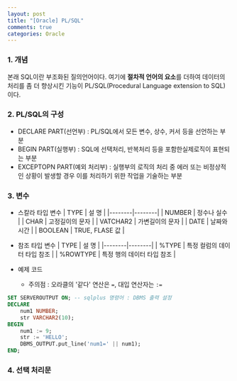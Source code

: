 ```yaml
---
layout: post
title: "[Oracle] PL/SQL"
comments: true
categories: Oracle
---
```


### 1. 개념
본래 SQL이란 부조화된 질의언어이다. 여기에 **절차적 언어의 요소**를 더하여 데이터의 처리를 좀 더 향상시킨 기능이 PL/SQL(Procedural Language extension to SQL)이다.

### 2. PL/SQL의 구성
- DECLARE PART(선언부) : PL/SQL에서 모든 변수, 상수, 커서 등을 선언하는 부분
- BEGIN PART(실행부) : SQL에 선택처리, 반복처리 등을 포함한실제로직이 표현되는 부분
- EXCEPTOPN PART(예외 처리부) : 실행부의 로직의 처리 중 에러 또는 비정상적인 상황이 발생할 경우 이를 처리하기 위한 작업을 기술하는 부분

### 3. 변수

- 스칼라 타입 변수
| TYPE | 설 명 |
|--------|--------|
|   NUMBER   |   정수나 실수     |
|   CHAR     |   고정길이의 문자  |
|   VATCHAR2 |   가변길이의 문자  |
|   DATE     |   날짜와 시간     |
|   BOOLEAN  |   TRUE, FLASE 값 |

- 참조 타입 변수
| TYPE | 설 명 |
|--------|--------|
|   %TYPE     |   특정 컬럼의 데이터 타입 참조 |
|   %ROWTYPE  |   특정 행의 데이터 타입 참조   |

- 예제 코드
	- 주의점 : 오라클의 '같다' 연산은 `=`, 대입 연산자는 `:=`

```sql
SET SERVEROUTPUT ON; -- sqlplus 명령어 : DBMS 출력 설정
DECLARE 
    num1 NUMBER;
    str VARCHAR2(10);
BEGIN 
    num1 := 9;
    str := 'HELLO';
    DBMS_OUTPUT.put_line('num1=' || num1);
END;
```


### 4. 선택 처리문

